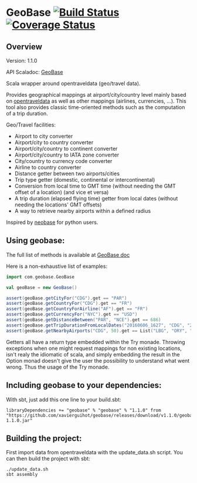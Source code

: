 
# GeoBase [![Build Status](https://travis-ci.org/XavierGuihot/geobase.svg?branch=master)](https://travis-ci.org/XavierGuihot/geobase) [![Coverage Status](https://coveralls.io/repos/github/XavierGuihot/geobase/badge.svg?branch=master)](https://coveralls.io/github/XavierGuihot/geobase?branch=master)


## Overview


Version: 1.1.0

API Scaladoc: [GeoBase](http://xavierguihot.com/geobase/#com.geobase.GeoBase)

Scala wrapper around opentraveldata (geo/travel data).

Provides geographical mappings at airport/city/country level mainly based on
[opentraveldata](https://github.com/opentraveldata/opentraveldata) as well as
other mappings (airlines, currencies, ...). This tool also provides classic
time-oriented methods such as the computation of a trip duration.

Geo/Travel facilities:

* Airport to city converter
* Airport/city to country converter
* Airport/city/country to continent converter
* Airport/city/country to IATA zone converter
* City/country to currency code converter
* Airline to country converter
* Distance getter between two airports/cities
* Trip type getter (domestic, continental or intercontinental)
* Conversion from local time to GMT time (without needing the GMT offset of a location) (and vice et versa)
* A trip duration (elapsed flying time) getter from local dates (without needing the locations' GMT offsets)
* A way to retrieve nearby airports within a defined radius

Inspired by [neobase](https://github.com/alexprengere/neobase) for python users.


## Using geobase:


The full list of methods is available at
[GeoBase doc](http://xavierguihot.com/geobase/#com.geobase.GeoBase)

Here is a non-exhaustive list of examples:

```scala
import com.geobase.GeoBase

val geoBase = new GeoBase()

assert(geoBase.getCityFor("CDG").get == "PAR")
assert(geoBase.getCountryFor("CDG").get == "FR")
assert(geoBase.getCountryForAirline("AF").get == "FR")
assert(geoBase.getCurrencyFor("NYC").get == "USD")
assert(geoBase.getDistanceBetween("PAR", "NCE").get == 686)
assert(geoBase.getTripDurationFromLocalDates("20160606_1627", "CDG", "20160606_1757", "JFK").get == 7.5d)
assert(geoBase.getNearbyAirports("CDG", 50).get == List("LBG", "ORY", "VIY", "POX"))
```

Getters all have a return type embedded within the Try monade. Throwing
exceptions when one might request mappings for non existing locations, isn't
realy the idiomatic of scala, and simply embedding the result in the Option
monad doesn't give the user the possibility to understand what went wrong.
Thus the usage of the Try monade.


## Including geobase to your dependencies:


With sbt, just add this one line to your build.sbt:

	libraryDependencies += "geobase" % "geobase" % "1.1.0" from "https://github.com/xavierguihot/geobase/releases/download/v1.1.0/geobase-1.1.0.jar"


## Building the project:


First import data from opentraveldata with the update_data.sh script. You can
then build the project with sbt:

	./update_data.sh
	sbt assembly
